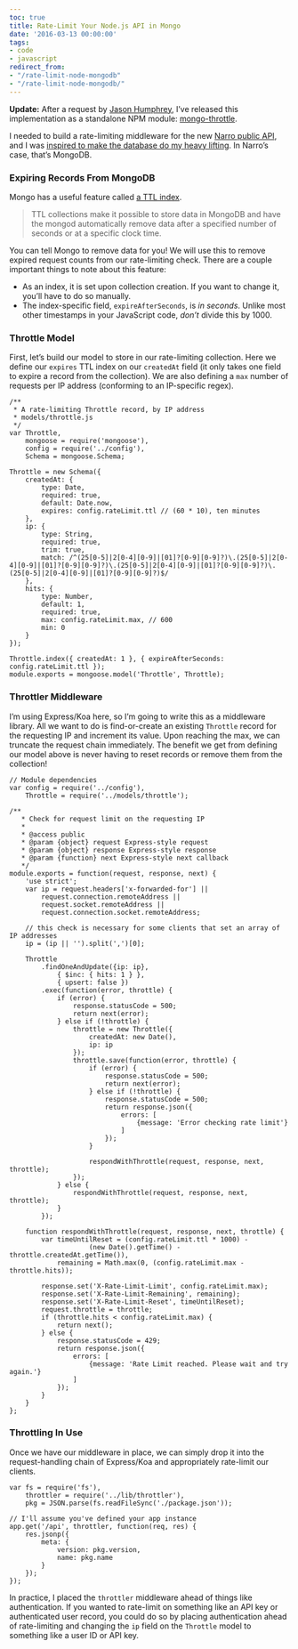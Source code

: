 ```yaml
---
toc: true
title: Rate-Limit Your Node.js API in Mongo
date: '2016-03-13 00:00:00'
tags:
- code
- javascript
redirect_from:
- "/rate-limit-node-mongodb"
- "/rate-limit-node-mongodb/"
---
```


 **Update:** After a request by [Jason Humphrey](https://github.com/GreenPioneer), I’ve released this implementation as a standalone NPM module: [mongo-throttle](https://github.com/andjosh/mongo-throttle).

I needed to build a rate-limiting middleware for the new [Narro public API](http://docs.narro.co), and I was [inspired to make the database do my heavy lifting]( /2016/03/12/databases-doing-dirty-work/). In Narro’s case, that’s MongoDB.

### Expiring Records From MongoDB

Mongo has a useful feature called [a TTL index](https://docs.mongodb.org/manual/tutorial/expire-data/).

> TTL collections make it possible to store data in MongoDB and have the mongod automatically remove data after a specified number of seconds or at a specific clock time.

You can tell Mongo to remove data for you! We will use this to remove expired request counts from our rate-limiting check. There are a couple important things to note about this feature:

- As an index, it is set upon collection creation. If you want to change it, you’ll have to do so manually.
- The index-specific field, `expireAfterSeconds`, is _in seconds_. Unlike most other timestamps in your JavaScript code, _don’t_ divide this by 1000.

### Throttle Model

First, let’s build our model to store in our rate-limiting collection. Here we define our `expires` TTL index on our `createdAt` field (it only takes one field to expire a record from the collection). We are also defining a `max` number of requests per IP address (conforming to an IP-specific regex).

    /**
     * A rate-limiting Throttle record, by IP address
     * models/throttle.js
     */
    var Throttle,
        mongoose = require('mongoose'),
        config = require('../config'),
        Schema = mongoose.Schema;
    
    Throttle = new Schema({
        createdAt: {
            type: Date,
            required: true,
            default: Date.now,
            expires: config.rateLimit.ttl // (60 * 10), ten minutes
        },
        ip: {
            type: String,
            required: true,
            trim: true,
            match: /^(25[0-5]|2[0-4][0-9]|[01]?[0-9][0-9]?)\.(25[0-5]|2[0-4][0-9]|[01]?[0-9][0-9]?)\.(25[0-5]|2[0-4][0-9]|[01]?[0-9][0-9]?)\.(25[0-5]|2[0-4][0-9]|[01]?[0-9][0-9]?)$/
        },
        hits: {
            type: Number,
            default: 1,
            required: true,
            max: config.rateLimit.max, // 600
            min: 0
        }
    });
    
    Throttle.index({ createdAt: 1 }, { expireAfterSeconds: config.rateLimit.ttl });
    module.exports = mongoose.model('Throttle', Throttle);

### Throttler Middleware

I’m using Express/Koa here, so I’m going to write this as a middleware library. All we want to do is find-or-create an existing `Throttle` record for the requesting IP and increment its value. Upon reaching the max, we can truncate the request chain immediately. The benefit we get from defining our model above is never having to reset records or remove them from the collection!

    // Module dependencies
    var config = require('../config'),
        Throttle = require('../models/throttle');
    
    /**
       * Check for request limit on the requesting IP
       *  
       * @access public
       * @param {object} request Express-style request
       * @param {object} response Express-style response
       * @param {function} next Express-style next callback
       */ 
    module.exports = function(request, response, next) {
        'use strict';
        var ip = request.headers['x-forwarded-for'] ||
            request.connection.remoteAddress ||
            request.socket.remoteAddress ||
            request.connection.socket.remoteAddress;
    
        // this check is necessary for some clients that set an array of IP addresses
        ip = (ip || '').split(',')[0]; 
    
        Throttle
            .findOneAndUpdate({ip: ip},
                { $inc: { hits: 1 } },
                { upsert: false })
            .exec(function(error, throttle) {
                if (error) {
                    response.statusCode = 500;
                    return next(error);
                } else if (!throttle) {
                    throttle = new Throttle({
                        createdAt: new Date(),
                        ip: ip
                    });
                    throttle.save(function(error, throttle) {
                        if (error) {
                            response.statusCode = 500;
                            return next(error);
                        } else if (!throttle) {
                            response.statusCode = 500;
                            return response.json({
                                errors: [
                                    {message: 'Error checking rate limit'}
                                ]
                            });
                        }
    
                        respondWithThrottle(request, response, next, throttle);
                    });
                } else {
                    respondWithThrottle(request, response, next, throttle);
                }
            });
    
        function respondWithThrottle(request, response, next, throttle) {
            var timeUntilReset = (config.rateLimit.ttl * 1000) -
                        (new Date().getTime() - throttle.createdAt.getTime()),
                remaining = Math.max(0, (config.rateLimit.max - throttle.hits));
    
            response.set('X-Rate-Limit-Limit', config.rateLimit.max);
            response.set('X-Rate-Limit-Remaining', remaining);
            response.set('X-Rate-Limit-Reset', timeUntilReset);
            request.throttle = throttle;
            if (throttle.hits < config.rateLimit.max) {
                return next();
            } else {
                response.statusCode = 429;
                return response.json({
                    errors: [
                        {message: 'Rate Limit reached. Please wait and try again.'}
                    ]
                });
            }
        }
    };

### Throttling In Use

Once we have our middleware in place, we can simply drop it into the request-handling chain of Express/Koa and appropriately rate-limit our clients.

    var fs = require('fs'),
        throttler = require('../lib/throttler'),
        pkg = JSON.parse(fs.readFileSync('./package.json'));
    
    // I'll assume you've defined your app instance
    app.get('/api', throttler, function(req, res) {
        res.jsonp({
            meta: {
                version: pkg.version,
                name: pkg.name
            }
        });
    });

In practice, I placed the `throttler` middleware ahead of things like authentication. If you wanted to rate-limit on something like an API key or authenticated user record, you could do so by placing authentication ahead of rate-limiting and changing the `ip` field on the `Throttle` model to something like a user ID or API key.

